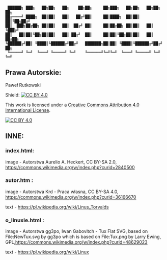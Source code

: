      ██████╗ ███╗   ██╗██╗   ██╗    ██╗██╗     ██╗███╗   ██╗██╗   ██╗██╗  ██╗                         
    ██╔════╝ ████╗  ██║██║   ██║   ██╔╝██║     ██║████╗  ██║██║   ██║╚██╗██╔╝                        
    ██║  ███╗██╔██╗ ██║██║   ██║  ██╔╝ ██║     ██║██╔██╗ ██║██║   ██║ ╚███╔╝                         
    ██║   ██║██║╚██╗██║██║   ██║ ██╔╝  ██║     ██║██║╚██╗██║██║   ██║ ██╔██╗                         
    ╚██████╔╝██║ ╚████║╚██████╔╝██╔╝   ███████╗██║██║ ╚████║╚██████╔╝██╔╝ ██╗                        
     ╚═════╝ ╚═╝  ╚═══╝ ╚═════╝ ╚═╝    ╚══════╝╚═╝╚═╝  ╚═══╝ ╚═════╝ ╚═╝  ╚═╝                        
                       
## Prawa Autorskie:
Paweł Rutkowski 

Shield: [![CC BY 4.0][cc-by-shield]][cc-by]

This work is licensed under a
[Creative Commons Attribution 4.0 International License][cc-by].

[![CC BY 4.0][cc-by-image]][cc-by]

[cc-by]: http://creativecommons.org/licenses/by/4.0/
[cc-by-image]: https://i.creativecommons.org/l/by/4.0/88x31.png
[cc-by-shield]: https://img.shields.io/badge/License-CC%20BY%204.0-lightgrey.svg

## INNE: 

### index.html:

image - Autorstwa Aurelio A. Heckert, CC BY-SA 2.0, https://commons.wikimedia.org/w/index.php?curid=2840500



### autor.htm : 
image - Autorstwa Krd - Praca własna, CC BY-SA 4.0, https://commons.wikimedia.org/w/index.php?curid=36166670

text -  https://pl.wikipedia.org/wiki/Linus_Torvalds

### o_linuxie.html :
image - Autorstwa gg3po, Iwan Gabovitch - Tux Flat SVG, based on File:NewTux.svg by gg3po which is based on File:Tux.png by Larry Ewing, GPL,https://commons.wikimedia.org/w/index.php?curid=48629023

text - https://pl.wikipedia.org/wiki/Linux
